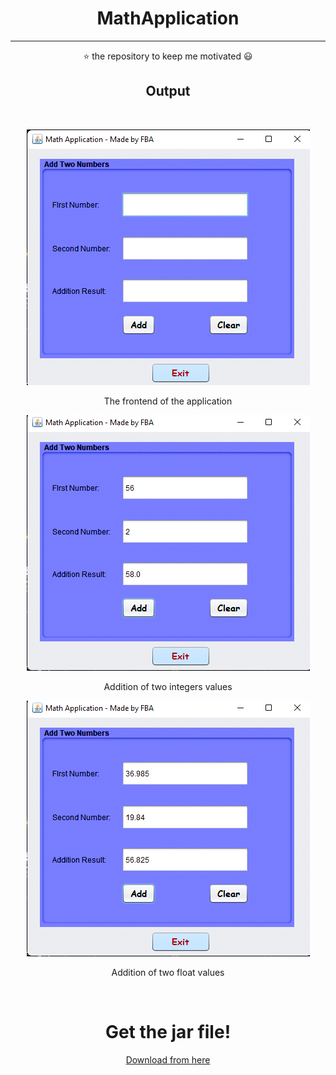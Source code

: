 <h1 align="center"> MathApplication </h1>
<hr>

<div align="center">

:star: the repository to keep me motivated :smiley:

<h2 align="center"> Output </h2>
<br>




![Image1](Image/First.jpg)

The frontend of the application

![Image2](Image/Second.jpg)

Addition of two integers values

![Image3](Image/Third.jpg)

Addition of two float values

<br>

# Get the jar file!

[Download from here](https://github.com/FahimFBA/Java-GUI-Projects/blob/main/MathApplication/Jar%20File/MathApplication.jar)

</div>